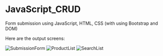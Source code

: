 # JavaScript_CRUD
Form submission using JavaScript, HTML, CSS (with using Bootstrap and DOM)

Here are the output screens:

![SubmissionForm](https://github.com/Fatma-Ezzat/JavaScript_CRUD/assets/70448306/8824c165-62d6-4145-a5cc-b02e674eabbf)
![ProductList](https://github.com/Fatma-Ezzat/JavaScript_CRUD/assets/70448306/bd6c4745-c4f6-4d33-b819-01e0fa78aa95)
![SearchList](https://github.com/Fatma-Ezzat/JavaScript_CRUD/assets/70448306/81c3dca8-807b-4e82-b67a-c54f5350bad8)
